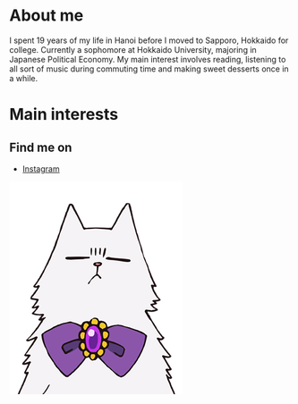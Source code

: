 # About me
I spent 19 years of my life in Hanoi before I moved to Sapporo, Hokkaido for college. Currently a sophomore at Hokkaido University, majoring in Japanese Political Economy. My main interest involves reading, listening to all sort of music during commuting time and making sweet desserts once in a while. 

# Main interests

## Find me on

* [Instagram](https://instagram.com/) 

![image](/chara_up07_2.png)

